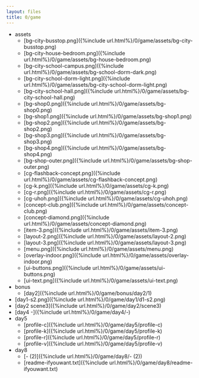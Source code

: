 ```yaml
---
layout: files
title: 0/game
---
```

- assets
	- [bg-city-busstop.png]({%include url.html%}/0/game/assets/bg-city-busstop.png)
	- [bg-city-house-bedroom.png]({%include url.html%}/0/game/assets/bg-house-bedroom.png)
	- [bg-city-school-campus.png]({%include url.html%}/0/game/assets/bg-school-dorm-dark.png)
	- [bg-city-school-dorm-light.png]({%include url.html%}/0/game/assets/bg-city-school-dorm-light.png)
	- [bg-city-school-hall.png]({%include url.html%}/0/game/assets/bg-city-school-hall.png)
	- [bg-shop0.png]({%include url.html%}/0/game/assets/bg-shop0.png)
	- [bg-shop1.png]({%include url.html%}/0/game/assets/bg-shop1.png)
	- [bg-shop2.png]({%include url.html%}/0/game/assets/bg-shop2.png)
	- [bg-shop3.png]({%include url.html%}/0/game/assets/bg-shop3.png)
	- [bg-shop4.png]({%include url.html%}/0/game/assets/bg-shop4.png)
	- [bg-shop-outer.png]({%include url.html%}/0/game/assets/bg-shop-outer.png)
	- [cg-flashback-concept.png]({%include url.html%}/0/game/assets/cg-flashback-concept.png)
	- [cg-k.png]({%include url.html%}/0/game/assets/cg-k.png)
	- [cg-r.png]({%include url.html%}/0/game/assets/cg-r.png)
	- [cg-uhoh.png]({%include url.html%}/0/game/assets/cg-uhoh.png)
	- [concept-club.png]({%include url.html%}/0/game/assets/concept-club.png)
	- [concept-diamond.png]({%include url.html%}/0/game/assets/concept-diamond.png)
	- [item-3.png]({%include url.html%}/0/game/assets/item-3.png)
	- [layout-2.png]({%include url.html%}/0/game/assets/layout-2.png)
	- [layout-3.png]({%include url.html%}/0/game/assets/layout-3.png)
	- [menu.png]({%include url.html%}/0/game/assets/menu.png)
	- [overlay-indoor.png]({%include url.html%}/0/game/assets/overlay-indoor.png)
	- [ui-buttons.png]({%include url.html%}/0/game/assets/ui-buttons.png)
	- [ui-text.png]({%include url.html%}/0/game/assets/ui-text.png)
- bonus
	- [day2]({%include url.html%}/0/game/bonus/day2/1)
- [day1-s2.png]({%include url.html%}/0/game/day1/d1-s2.png)
- [day2 scene3]({%include url.html%}/0/game/day2/scene3)
- [day4 -]({%include url.html%}/0/game/day4/-)
- day5
	- [profile-c]({%include url.html%}/0/game/day5/profile-c)
	- [profile-k]({%include url.html%}/0/game/day5/profile-k)
	- [profile-r]({%include url.html%}/0/game/day5/profile-r)
	- [profile-v]({%include url.html%}/0/game/day5/profile-v)
- day8
	- [- (2)]({%include url.html%}/0/game/day8/- (2))
	- [readme-ifyouwant.txt]({%include url.html%}/0/game/day8/readme-ifyouwant.txt)